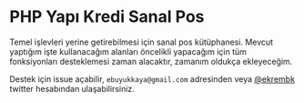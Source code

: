 PHP Yapı Kredi Sanal Pos
===

Temel işlevleri yerine getirebilmesi için sanal pos kütüphanesi. Mevcut yaptığım işte kullanacağım alanları öncelikli yapacağım için tüm fonksiyonları desteklemesi zaman alacaktır, zamanım oldukça ekleyeceğim.

Destek için issue açabilir, `ebuyukkaya@gmail.com` adresinden veya [@ekrembk](http://twitter.com/ekrembk) twitter hesabından ulaşabilirsiniz.